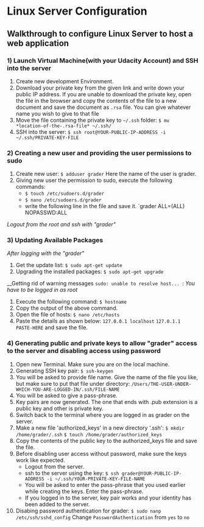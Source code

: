 Linux Server Configuration
==========================

Walkthrough to configure Linux Server to host a web application
---------------------------------------------------------------

### 1) Launch Virtual Machine(with your Udacity Account) and SSH into the server

1. Create new development Environment.
2. Download your private key from the given link and write down your public IP address.
If you are unable to download the private key, open the file in the browser and copy the contents of the file to a new document and save the document as `.rsa` file. You can give whatever name you wish to give to that file
3. Move the file containing the private key to `~/.ssh` folder:
`$ mv *location-of-the-.rsa-file* ~/.ssh/`
4. SSH into the server:
`$ ssh root@YOUR-PUBLIC-IP-ADDRESS -i ~/.ssh/PRIVATE-KEY-FILE`


### 2) Creating a new user and providing the user permissions to sudo

1. Create new user:
	`$ adduser grader`
Here the name of the user is grader.
2. Giving new user the permission to sudo, execute the following commands:
	* `$ touch /etc/sudoers.d/grader`
	* `$ nano /etc/sudoers.d/grader` 
	* write the following line in the file and save it.
		`grader ALL=(ALL) NOPASSWD:ALL


_Logout from the root and ssh with "grader"_


### 3) Updating Available Packages

_After logging with the "grader"_
1. Get the update list:
	`$ sudo apt-get update`
2. Upgrading the installed packages:
	`$ sudo apt-get upgrade`

__Getting rid of warning messages `sudo: unable to resolve host... `:
_You have to be logged in as root_
1. Execute the following command:
	`$ hostname`
2. Copy the output of the above command.
3. Open the file of hosts:
	`$ nano /etc/hosts`
4. Paste the details as shown below:
	`127.0.0.1 localhost`
	`127.0.1.1 PASTE-HERE`
	and save the file.

### 4) Generating public and private keys to allow "grader" access to the server and disabling access using password

1. Open new Terminal. Make sure you are on the local machine.
2. Generating SSH key pair:
	`$ ssh-keygen`
3. You will be asked to provide file name. Give the name of the file you like, but make sure to put that file under directory:
	`/Users/THE-USER-UNDER-WHICH-YOU-ARE-LOGGED-IN/.ssh/FILE-NAME`
4. You will be asked to give a pass-phrase.
5. Key pairs are now generated. The one that ends with .pub extension is a public key and other is private key.
6. Switch back to the terminal where you are logged in as grader on the server.
7. Make a new file 'authorized_keys' in a new directory '.ssh':
	`$ mkdir /home/grader/.ssh`
	`$ touch /home/grader/authorized_keys`
8. Copy the contents of the public key to the authorized_keys file and save the file.
9. Before disabling user access without password, make sure the keys work like expected.
	* Logout from the server.
	* ssh to the server using the key:
		`$ ssh grader@YOUR-PUBLIC-IP-ADDRESS -i ~/.ssh/YOUR-PRIVATE-KEY-FILE-NAME`
	* You will be asked to enter the pass-phrase that you used earlier while creating the keys. Enter the pass-phrase.
	* If you logged in to the server, key pair works and your identity has been added to the server.
10. Disabing password authentication for grader:
	`$ sudo nanp /etc/ssh/sshd_config`
	Change `PasswordAuthentication` from `yes` to `no`


